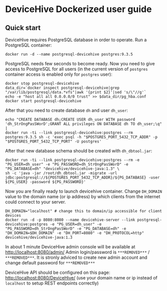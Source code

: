 DeviceHive Dockerized user guide
================================

Quick start
-----------

DeviceHive requires PostgreSQL database in order to operate.
Run a PostgreSQL container:

    docker run -d --name postgresql-devicehive postgres:9.3.5
    
PostgreSQL needs few seconds to become ready. Now you need to give access to PostgreSQL for all users (in the current version of `postgres` container access is enabled only for `postgres` user):

    docker stop postgresql-devicehive
    data_dir=`docker inspect postgresql-devicehive|grep "/var/lib/postgresql/data.*vfs"|awk '{print $2}'|sed 's/\"//g'`
    echo -e "host all all 0.0.0.0/0 trust" >> $data_dir/pg_hba.conf
    docker start postgresql-devicehive
    
After that you need to create database `dh` and user `dh_user`:

    echo "CREATE DATABASE dh;CREATE USER dh_user WITH password 'dh_StrOngPasSWorD';GRANT ALL privileges ON DATABASE dh TO dh_user;\q" |
    docker run -ti --link postgresql-devicehive:postgres --rm postgres:9.3.5 sh -c 'exec psql -h "$POSTGRES_PORT_5432_TCP_ADDR" -p "$POSTGRES_PORT_5432_TCP_PORT" -U postgres'
    
After that new database schema should be created with `dh_dbtool.jar`:

    docker run -ti --link postgresql-devicehive:postgres --rm -e "PG_USER=dh_user" -e "PG_PASSWORD=dh_StrOngPasSWorD" -e "PG_DATABASE=dh" "devicehive/devicehive-java:1.3" \
    sh -c 'java -jar /root/dh_dbtool.jar -migrate -url jdbc:postgresql://${POSTGRES_PORT_5432_TCP_ADDR}/${PG_DATABASE} -user ${PG_USER} -password ${PG_PASSWORD}'
    
Now you are finally ready to launch devicehive container. Change `DH_DOMAIN` value to the domain name (or ip address) by which clients from the internet could connect to your server.

    DH_DOMAIN="localhost" # change this to domain/ip accessible for client devices
    docker run -d -p 8080:8080 --name devicehive-server --link postgresql-devicehive:postgres -e "PG_USER=dh_user" -e "PG_PASSWORD=dh_StrOngPasSWorD" -e "PG_DATABASE=dh" -e "DH_DOMAIN=$DH_DOMAIN" -e "DH_PORT=8080" -e "DH_PROTOCOL=http" devicehive/devicehive-java:1.3
    
In about 1 minute DeviceHive admin console will be available at [http://localhost:8080/admin/](http://localhost:8080/admin/)
Admin login/password is `***REMOVED***` / `***REMOVED***`. It is stronly adviced to create new admin account and change default password for `***REMOVED***`

DeviceHive API should be configured on this page: [http://localhost:8080/DeviceHive/](http://localhost:8080/DeviceHive/) (use your domain name or ip instead of `localhost` to setup REST endpoints correctly)
